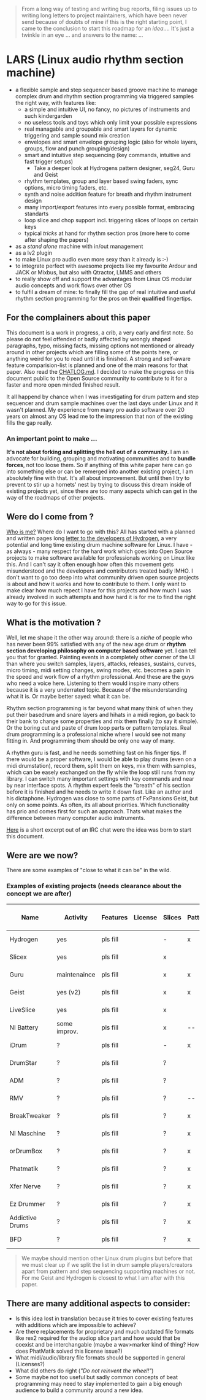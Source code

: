 > From a long way of testing and writing bug reports, filing issues up to writing long letters to project maintainers, which have been never send because of doubts of mine if this is the right starting point, I came to the conclusion to start this roadmap for an *idea*.... It's just a twinkle in an eye ... and answers to the name: ...

# LARS (Linux audio rhythm section machine)

 + a flexible sample and step sequencer based groove machine to manage complex drum and rhythm section programming via triggered samples the right way, with features like:
   + a simple and intuitive UI, no fancy, no pictures of instruments and such kindergarden
   + no useless tools and toys which only limit your possible expressions
   + real managable and groupable and smart layers for dynamic triggering and sample sound mix creation
   + envelopes and smart envelope grouping logic (also for whole layers, groups, flow and punch grouping/design)
   + smart and intuitive step sequencing (key commands, intuitive and fast trigger setups)
     + Take a deeper look at Hydrogens pattern designer, seg24, Guru and Geist
   + rhythm templates, group and layer based swing faders, sync options, micro timing faders, etc.
   + synth and noise addition feature for breath and rhythm instrument design
   + many import/export features into every possible format, embracing standarts
   + loop slice and chop support incl. triggering slices of loops on certain keys
   + typical *tricks* at hand for rhythm section pros (more here to come after shaping the papers)
 + as a *stand alone* machine with in/out management
 + as a lv2 plugin
 + to make Linux pro audio even more sexy than it already is :-)
 + to integrate perfect with awesome projects like my favourite Ardour and JACK or Mixbus, but also with Qtractor, LMMS and others
 + to really show off and support the advantages from Linux OS modular audio concepts and work flows over other OS
 + to fulfil a dream of mine: to finally fill the gap of real intuitive and useful rhythm section programming for the pros on their __qualified__ fingertips.

## For the complainers about this paper

This document is a work in progress, a crib, a very early and first note. So please do not feel offended or badly affected by wrongly shaped paragraphs, typo, missing facts, missing options not mentioned or already around in other projects which are filling some of the points here, or anything weird for you to read until it is finished. A strong and self-aware feature comparision-list is planned and one of the main reasons for that paper. Also read the [CHATLOG.md](CHATLOG.md). I decided to make the progress on this document public to the Open Source community to contribute to it for a faster and more open minded finished result.

It all happend by chance when I was investigating for drum pattern and step sequencer and drum sample machines over the last days under Linux and it wasn't planned. My experience from many pro audio software over 20 years on almost any OS lead me to the impression that non of the existing fills the gap really.

### An important point to make ...
 
**It's not about forking and splitting the hell out of a community.** I am an advocate for building, grouping and motivating communities and to **bundle forces**, not too loose them. So if anything of this white paper here can go into something else or can be remerged into another existing project, I am absolutely fine with that. It's all about improvement. But until then I try to prevent to stir up a hornets' nest by trying to discuss this dream inside of existing projects yet, since there are too many aspects which can get in the way of the roadmaps of other projects.

## Were do I come from ?

[Who is me?](AUTHOR.md) Where do I want to go with this? All has started with a planned and written pages long [letter to the developers of Hydrogen](LETTER_TO_HYDROGEN.md), a very potential and long time existing drum machine software for Linux. I have - as always - many respect for the hard work which goes into Open Source projects to make software available for professionals working on Linux like this. And I can't say it often enough how often this movement gets misunderstood and the developers and contributors treated badly IMHO. I don't want to go too deep into what community driven open source projects is about and how it works and how to contribute to them. I only want to make clear how much repect I have for this projects and how much I was already involved in such attempts and how hard it is for me to find the right way to go for this issue.

## What is the motivation ?

Well, let me shape it the other way around: there is a *niche* of people who has never been 99% satisfied with any of the new age drum or __rhythm section developing philosophy on computer based software__ yet. I can tell you that for granted. Painting events in a completely other corner of the UI than where you switch samples, layers, attacks, releases, sustains, curves, micro timing, midi setting changes, swing modes, etc. becomes a pain in the speed and work flow of a rhythm professional. And these are the guys who need a voice here. Listening to them would inspire many others because it is a very underrated topic. Because of the misunderstanding what it is. Or maybe better sayed: what it can be.

Rhythm section programming is far beyond what many think of when they put their basedrum and snare layers and hihats in a midi region, go back to their bank to change some properties and mix them finally (to say it simple). Or the boring cut and paste of drum loop parts or pattern templates. Real drum programming is a professional niche where I would see not many fitting in. And programming them should be only one way of many.

A rhythm guru is fast, and he needs something fast on his finger tips. If there would be a proper software, I would be able to play drums (even on a midi drumstation), record them, split them on keys, mix them with samples, which can be easely exchanged on the fly while the loop still runs from my library. I can switch many important settings with key commands and near by near interface spots. A rhythm expert feels the "breath" of his section before it is finished and he needs to write it down fast. Like an author and his dictaphone. Hydrogen was close to some parts of FxPansions Geist, but only on some points. As often, its all about priorities. Which functionality has prio and comes first for such an approach. Thats what makes the difference between many computer audio instruments.

[Here](CHATLOG.md) is a short excerpt out of an IRC chat were the idea was born to start this document.

## Were are we now?

There are some examples of "close to what it can be" in the wild.

### Examples of existing projects (needs clearance about the concept we are after)

| Name            | Activity     | Features   | License | Slices  | Pattern | Link       | User experience report |
|-----------------|--------------|------------|---------|---------|---------|------------|------------------------|
| Hydrogen        | yes          | pls fill   |         | -       | x       | Link       | Internal doc link      |
| Slicex          | yes          | pls fill   |         | x       |         | Link       | Internal doc link      |
| Guru            | maintenaince | pls fill   |         | x       | x       | Link       | Internal doc link      |
| Geist           | yes (v2)     | pls fill   |         | x       | x       | Link       | Internal doc link      |
| LiveSlice       | yes          | pls fill   |         | x       |         | Link       | Internal doc link      |
| NI Battery      | some improv. | pls fill   |         | x       | --      | Link       | Internal doc link      |
| iDrum           | ?            | pls fill   |         | -       | x       | Link       | Internal doc link      |
| DrumStar        | ?            | pls fill   |         | ?       |         | Link       | Internal doc link      |
| ADM             | ?            | pls fill   |         | ?       |         | Link       | Internal doc link      |
| RMV             | ?            | pls fill   |         | ?       | --      | Link       | Internal doc link      |
| BreakTweaker    | ?            | pls fill   |         | ?       | x       | Link       | Internal doc link      |
| NI Maschine     | ?            | pls fill   |         | ?       | x       | Link       | Internal doc link      |
| orDrumBox       | ?            | pls fill   |         | ?       | x       | Link       | Internal doc link      |
| Phatmatik       | ?            | pls fill   |         | ?       | x       | Link       | Internal doc link      |
| Xfer Nerve      | ?            | pls fill   |         | ?       | x       | Link       | Internal doc link      |
| Ez Drummer      | ?            | pls fill   |         | ?       | x       | Link       | Internal doc link      |
| Addictive Drums | ?            | pls fill   |         | ?       | x       | Link       | Internal doc link      |
| BFD             | ?            | pls fill   |         | ?       | x       | Link       | Internal doc link      |

> We maybe should mention other Linux drum plugins but before that we must clear up if we split the list in drum sample players/creators apart from pattern and step sequencing supporting machines or not. For me Geist and Hydrogen is closest to what I am after with this paper.

## There are many additional aspects to consider:

 + Is this idea lost in translation because it tries to cover existing features with additions which are impossible to achieve?
 + Are there replacements for proprietary and much outdated file formats like rex2 required for the audiop slice part and how would that be coexist and be interchangable (maybe a wav>marker kind of thing? How does PhatMatik solved this license issue?)
 + What midi/audio/library file formats should be supported in general (Licenses?)
 + What did others do right (*"Do not reinvent the wheel!"*)
 + Some maybe not too useful but sadly common concepts of beat programming may need to stay implemented to gain a big enough audience to build a community around a new idea.
